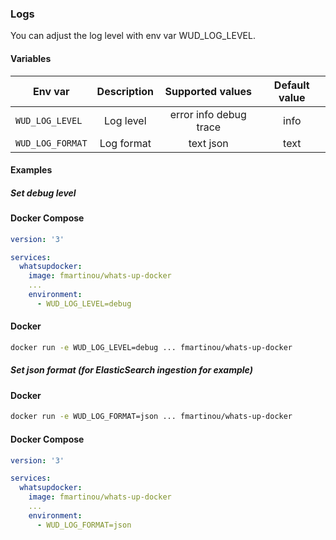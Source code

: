 ### Logs

You can adjust the log level with env var WUD_LOG_LEVEL.

#### Variables

| Env var          | Description | Supported values            | Default value  |
| ---------------- |:-----------:|:---------------------------:|:--------------:| 
| `WUD_LOG_LEVEL`  | Log level   | error info debug trace      | info           |
| `WUD_LOG_FORMAT` | Log format  | text json                   | text           |

#### Examples

##### Set debug level

<!-- tabs:start -->
#### **Docker Compose**
```yaml
version: '3'

services:
  whatsupdocker:
    image: fmartinou/whats-up-docker
    ...
    environment:
      - WUD_LOG_LEVEL=debug
```
#### **Docker**
```bash
docker run -e WUD_LOG_LEVEL=debug ... fmartinou/whats-up-docker
```
<!-- tabs:end -->

##### Set json format (for ElasticSearch ingestion for example)

<!-- tabs:start -->
#### **Docker**
```bash
docker run -e WUD_LOG_FORMAT=json ... fmartinou/whats-up-docker
```

#### **Docker Compose**
```yaml
version: '3'

services:
  whatsupdocker:
    image: fmartinou/whats-up-docker
    ...
    environment:
      - WUD_LOG_FORMAT=json
```
<!-- tabs:end -->
